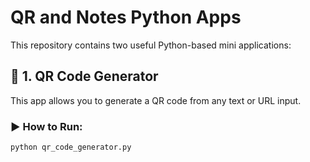 # QR and Notes Python Apps

This repository contains two useful Python-based mini applications:

## 📌 1. QR Code Generator

This app allows you to generate a QR code from any text or URL input.

### ▶️ How to Run:
```bash
python qr_code_generator.py
